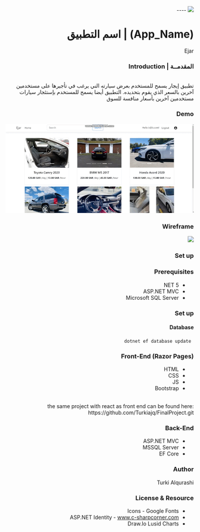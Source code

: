 <div dir="rtl" align="right" >
<img src="https://i.ibb.co/SV2BSn5/tuwaiq.png" />
----
  <br />

# (App_Name) | اسم التطبيق
  Ejar

### المقدمــة | Introduction
  <br/>
 تطبيق إيجار يسمح للمستخدم بعرض سيارته الني يرغب في تأجيرها على مستخدمين آخرين بالسعر الذي يقوم بتحديده. التطبيق أيضا يسمح للمستخدم بإستئجار سيارات مستخدمين آخرين بأسعار منافسة للسوق
 <br/>

### Demo  
 <img src="./Resources/Ejar_Demo.gif" />
 
### Wireframe  
  <img src="./Resources/ASP_Wireframe_Ejar.gif" />
  <br/>

### Set up  
### Prerequisites
- NET 5 
- ASP.NET MVC
- Microsoft SQL Server 
### Set up  
 #### Database
 ``` dotnet ef database update```

### Front-End  (Razor Pages)
 - HTML
 - CSS
 - JS
 - Bootstrap 
  <br/>
 the same project with react as front end can be found here:
https://github.com/Turkiajq/FinalProject.git

### Back-End 
 - ASP.NET MVC
 - MSSQL Server
 - EF Core
 
### Author
 Turki Alqurashi
### License & Resource
- Icons - Google Fonts
- ASP.NET Identity - www.c-sharpcorner.com
- Draw.Io
Lusid Charts

</div>
